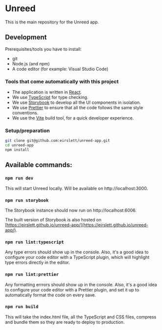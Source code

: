 # Unreed

This is the main repository for the Unreed app.

## Development

Prerequisites/tools you have to install:

- git
- Node.js (and npm)
- A code editor (for example: Visual Studio Code)

### Tools that come automatically with this project

- The application is written in [React](https://reactjs.org/).
- We use [TypeScript](https://www.typescriptlang.org/) for type checking.
- We use [Storybook](https://storybook.js.org/) to develop all the UI components in isolation.
- We use [Prettier](https://prettier.io/) to ensure that all the code follows the
  same style conventions.
- We use the [Vite](https://vitejs.dev/) build tool, for a quick developer experience.

### Setup/preparation

```bash
git clone git@github.com:eirslett/unreed-app.git
cd unreed-app
npm install
```

## Available commands:

### `npm run dev`

This will start Unreed locally. Will be available on http://localhost:3000.

### `npm run storybook`

The Storybook instance should now run on http://localhost:6006.

The built version of Storybook is also hosted on [https://eirslett.github.io/unreed-app/](https://eirslett.github.io/unreed-app/).

### `npm run lint:typescript`

Any type errors should show up in the console.
Also, it's a good idea to configure your code editor with a TypeScript
plugin, which will highlight type errors directly in the editor.

### `npm run lint:prettier`

Any formatting errrors should show up in the console.
Also, it's a good idea to configure your code editor with a Prettier
plugin, and set it up to automatically format the code on every save.

### `npm run build`

This will take the index.html file, all the TypeScript and CSS files,
compress and bundle them so they are ready to deploy to production.
